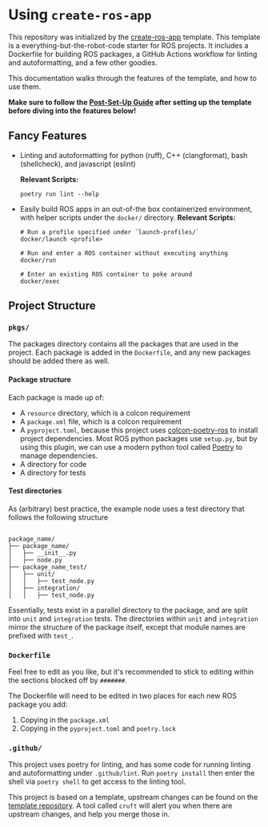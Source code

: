 # Using `create-ros-app`

This repository was initialized by the [create-ros-app](https://github.com/UrbanMachine/create-ros-app) template.
This template is a everything-but-the-robot-code starter for ROS projects. It includes a Dockerfile for building ROS packages, a GitHub Actions workflow for linting and autoformatting, and a few other goodies.

This documentation walks through the features of the template, and how to use them.

**Make sure to follow the [Post-Set-Up Guide](https://github.com/UrbanMachine/create-ros-app/blob/main/README.md#post-set-up-guide) after setting up the template before diving into the features below!**

## Fancy Features

- Linting and autoformatting for python (ruff), C++ (clangformat), bash (shellcheck), and javascript (eslint)
  
  **Relevant Scripts:**
  ```shell
  poetry run lint --help
  ```
- Easily build ROS apps in an out-of-the box containerized environment, with helper scripts under the `docker/` directory.
  **Relevant Scripts:**
  ```shell
  # Run a profile specified under `launch-profiles/`
  docker/launch <profile>
  
  # Run and enter a ROS container without executing anything
  docker/run
  
  # Enter an existing ROS container to poke around
  docker/exec
  ```

## Project Structure

### `pkgs/`

The packages directory contains all the packages that are used in the project. Each package is added in the `Dockerfile`, and any new packages should be added there as well.

#### Package structure
Each package is made up of:
- A `resource` directory, which is a colcon requirement
- A `package.xml` file, which is a colcon requirement
- A `pyproject.toml`, because this project uses [colcon-poetry-ros](https://github.com/UrbanMachine/colcon-poetry-ros) to install project dependencies. Most ROS python packages use `setup.py`, but by using this plugin, we can use a modern python tool called [Poetry](https://python-poetry.org/) to manage dependencies.
- A directory for code
- A directory for tests

#### Test directories

As (arbitrary) best practice, the example node uses a test directory that follows the following structure

```shell

package_name/
├── package_name/
│   ├── __init__.py
│   ├── node.py
├── package_name_test/
│   ├── unit/ 
│   │   ├── test_node.py
│   ├── integration/
│   │   ├── test_node.py

```

Essentially, tests exist in a parallel directory to the package, and are split into `unit` and `integration` tests. The directories within `unit` and `integration` mirror the structure of the package itself, except that module names are prefixed with `test_`.

### `Dockerfile`

Feel free to edit as you like, but it's recommended to stick to editing within the sections
blocked off by `#######`. 

The Dockerfile will need to be edited in two places for each new ROS package you add:

1. Copying in the `package.xml`
2. Copying in the `pyproject.toml` and `poetry.lock`

### `.github/`

This project uses poetry for linting, and has some code for running linting and autoformatting under `.github/lint`.
Run `poetry install` then enter the shell via `poetry shell` to get access to the linting tool.

This project is based on a template, upstream changes can be found on the [template repository](https://github.com/UrbanMachine/create-ros-app).
A tool called `cruft` will alert you when there are upstream changes, and help you merge those in.

